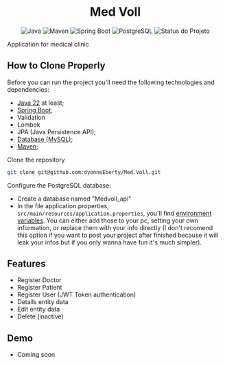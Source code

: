 <h1 align="center">Med Voll</h1>

<p align="center">
  <img alt="Java" src="https://img.shields.io/badge/Java-22+-blue.svg">
  <img alt="Maven" src="https://img.shields.io/badge/Maven-3.0-blue.svg">
  <img alt="Spring Boot" src="https://img.shields.io/badge/Spring%20Boot-3.3.0-brightgreen.svg">
  <img alt="PostgreSQL" src="https://img.shields.io/badge/PostgreSQL-16.3-blue.svg">
  <img alt="Status do Projeto" src="https://img.shields.io/badge/status-Build-green">
</p>

<p align="justify"> Application for medical clinic </p>

## How to Clone Properly
Before you can run the project you'll need the following technologies and dependencies:
  - [Java 22](https://www.java.com/pt-BR/download/) at least;
  - [Spring Boot](https://start.spring.io/);
  - Validation
  - Lombok
  - JPA (Java Persistence API);
  - [Database (MySQL)](https://www.mysql.com/downloads/);
  - [Maven](https://maven.apache.org/download.cgi);
    
Clone the repository
    
  ```bash
  git clone git@github.com:dyonneEberty/Med.Voll.git
  ```

Configure the PostgreSQL database:
   - Create a database named "Medvoll_api"
   - In the file application.properties, `src/main/resources/application.properties`, you'll find [environment variables](https://vercel.com/docs/projects/environment-variables). You can either add those to your pc, setting your own information, or replace them with your info directly (I don't recomend this option if you want to post your project after finished because it will leak your infos but if you only wanna have fun it's much simpler). 

## Features
  - Register Doctor 
  - Register Patient
  - Register User (JWT Token authentication)
  - Details entity data
  - Edit entity data
  - Delete (inactive)

## Demo
- Coming soon




